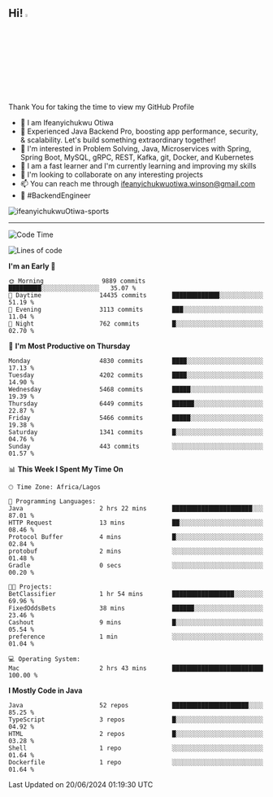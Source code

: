 <!-- BLOG-POST-LIST:START --><!-- BLOG-POST-LIST:END -->

## Hi! <img src="https://media.giphy.com/media/hvRJCLFzcasrR4ia7z/giphy.gif" width="4%"> 

Thank You for taking the time to view my GitHub Profile

- 👋 I am Ifeanyichukwu Otiwa
- 🚀 Experienced Java Backend Pro, boosting app performance, security, & scalability. Let's build something extraordinary together!
- 👀 I'm interested in Problem Solving, Java, Microservices with Spring, Spring Boot, MySQL, gRPC, REST, Kafka, git, Docker, and Kubernetes
- 🌱 I am a fast learner and I'm currently learning and improving my skills
- 💞️ I'm looking to collaborate on any interesting projects
- 📫 You can reach me through ifeanyichukwuotiwa.winson@gmail.com
- 🚀 #BackendEngineer

<p align="left" marginTop="10px"> <img src="https://komarev.com/ghpvc/?username=ifeanyichukwuOtiwa-sports&label=Profile%20views&color=0e75b6&style=for-the-badge" alt="ifeanyichukwuOtiwa-sports" /> </p>

***

<!--START_SECTION:waka-->
![Code Time](http://img.shields.io/badge/Code%20Time-2%2C611%20hrs%2044%20mins-blue)

![Lines of code](https://img.shields.io/badge/From%20Hello%20World%20I%27ve%20Written-7.3%20million%20lines%20of%20code-blue)

**I'm an Early 🐤** 

```text
🌞 Morning                9889 commits        █████████░░░░░░░░░░░░░░░░   35.07 % 
🌆 Daytime                14435 commits       █████████████░░░░░░░░░░░░   51.19 % 
🌃 Evening                3113 commits        ███░░░░░░░░░░░░░░░░░░░░░░   11.04 % 
🌙 Night                  762 commits         █░░░░░░░░░░░░░░░░░░░░░░░░   02.70 % 
```
📅 **I'm Most Productive on Thursday** 

```text
Monday                   4830 commits        ████░░░░░░░░░░░░░░░░░░░░░   17.13 % 
Tuesday                  4202 commits        ████░░░░░░░░░░░░░░░░░░░░░   14.90 % 
Wednesday                5468 commits        █████░░░░░░░░░░░░░░░░░░░░   19.39 % 
Thursday                 6449 commits        ██████░░░░░░░░░░░░░░░░░░░   22.87 % 
Friday                   5466 commits        █████░░░░░░░░░░░░░░░░░░░░   19.38 % 
Saturday                 1341 commits        █░░░░░░░░░░░░░░░░░░░░░░░░   04.76 % 
Sunday                   443 commits         ░░░░░░░░░░░░░░░░░░░░░░░░░   01.57 % 
```


📊 **This Week I Spent My Time On** 

```text
🕑︎ Time Zone: Africa/Lagos

💬 Programming Languages: 
Java                     2 hrs 22 mins       ██████████████████████░░░   87.01 % 
HTTP Request             13 mins             ██░░░░░░░░░░░░░░░░░░░░░░░   08.46 % 
Protocol Buffer          4 mins              █░░░░░░░░░░░░░░░░░░░░░░░░   02.84 % 
protobuf                 2 mins              ░░░░░░░░░░░░░░░░░░░░░░░░░   01.48 % 
Gradle                   0 secs              ░░░░░░░░░░░░░░░░░░░░░░░░░   00.20 % 

🐱‍💻 Projects: 
BetClassifier            1 hr 54 mins        █████████████████░░░░░░░░   69.96 % 
FixedOddsBets            38 mins             ██████░░░░░░░░░░░░░░░░░░░   23.46 % 
Cashout                  9 mins              █░░░░░░░░░░░░░░░░░░░░░░░░   05.54 % 
preference               1 min               ░░░░░░░░░░░░░░░░░░░░░░░░░   01.04 % 

💻 Operating System: 
Mac                      2 hrs 43 mins       █████████████████████████   100.00 % 
```

**I Mostly Code in Java** 

```text
Java                     52 repos            █████████████████████░░░░   85.25 % 
TypeScript               3 repos             █░░░░░░░░░░░░░░░░░░░░░░░░   04.92 % 
HTML                     2 repos             █░░░░░░░░░░░░░░░░░░░░░░░░   03.28 % 
Shell                    1 repo              ░░░░░░░░░░░░░░░░░░░░░░░░░   01.64 % 
Dockerfile               1 repo              ░░░░░░░░░░░░░░░░░░░░░░░░░   01.64 % 
```




 Last Updated on 20/06/2024 01:19:30 UTC
<!--END_SECTION:waka-->

<!--
<p align="center">
![trophy](https://github-profile-trophy.vercel.app/?username=ifeanyichukwuOtiwa-sports&theme=onedark) (https://github.com/ryo-ma/github-profile-trophy)
</p>
-->

<!---
ifeanyi-otiwa/ifeanyi-otiwa is a ✨ special ✨ repository because its `README.md` (this file) appears on your GitHub profile.
You can click the Preview link to take a look at your changes.
--->
